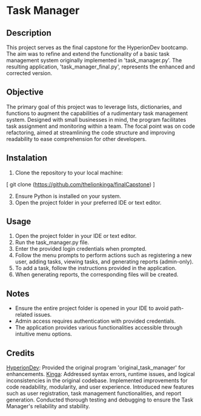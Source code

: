 # Task Manager
## Description
This project serves as the final capstone for the HyperionDev bootcamp. The aim was to refine and extend the functionality of a basic task management system originally implemented in 'task_manager.py'. The resulting application, 'task_manager_final.py', represents the enhanced and corrected version.

## Objective
The primary goal of this project was to leverage lists, dictionaries, and functions to augment the capabilities of a rudimentary task management system. Designed with small businesses in mind, the program facilitates task assignment and monitoring within a team. The focal point was on code refactoring, aimed at streamlining the code structure and improving readability to ease comprehension for other developers.


## Instalation 

1. Clone the repository to your local machine:

[ git clone (https://github.com/thelionkinga/finalCapstone) ]

2. Ensure Python is installed on your system.
3. Open the project folder in your preferred IDE or text editor.

## Usage

1. Open the project folder in your IDE or text editor.
2. Run the task_manager.py file.
3. Enter the provided login credentials when prompted.
4. Follow the menu prompts to perform actions such as registering a new user, adding tasks, viewing tasks, and generating reports (admin-only).
5. To add a task, follow the instructions provided in the application.
6. When generating reports, the corresponding files will be created.

## Notes

* Ensure the entire project folder is opened in your IDE to avoid path-related issues.
* Admin access requires authentication with provided credentials.
* The application provides various functionalities accessible through intuitive menu options.

## Credits

[HyperionDev](https://www.hyperiondev.com/): Provided the original program 'original_task_manager' for enhancements.
[Kinga](https://github.com/thelionkinga):
Addressed syntax errors, runtime issues, and logical inconsistencies in the original codebase.
Implemented improvements for code readability, modularity, and user experience.
Introduced new features such as user registration, task management functionalities, and report generation.
Conducted thorough testing and debugging to ensure the Task Manager's reliability and stability.
